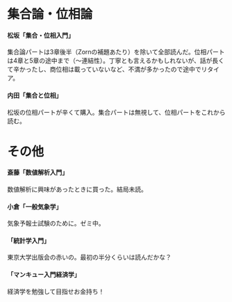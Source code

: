 # 集合論・位相論
#### 松坂「集合・位相入門」
集合論パートは3章後半（Zornの補題あたり）を除いて全部読んだ。位相パートは4章と5章の途中まで（〜連結性）。丁寧とも言えるかもしれないが、話が長くて辛かったし、商位相は載っていないなど、不満が多かったので途中でリタイア。

#### 内田「集合と位相」
松坂の位相パートが辛くて購入。集合パートは無視して、位相パートをこれから読む。


# その他
#### 斎藤「数値解析入門」
数値解析に興味があったときに買った。結局未読。

#### 小倉「一般気象学」
気象予報士試験のために。ゼミ中。

#### 「統計学入門」
東京大学出版会の赤いの。最初の半分くらいは読んだかな？

#### 「マンキュー入門経済学」
経済学を勉強して目指せお金持ち！